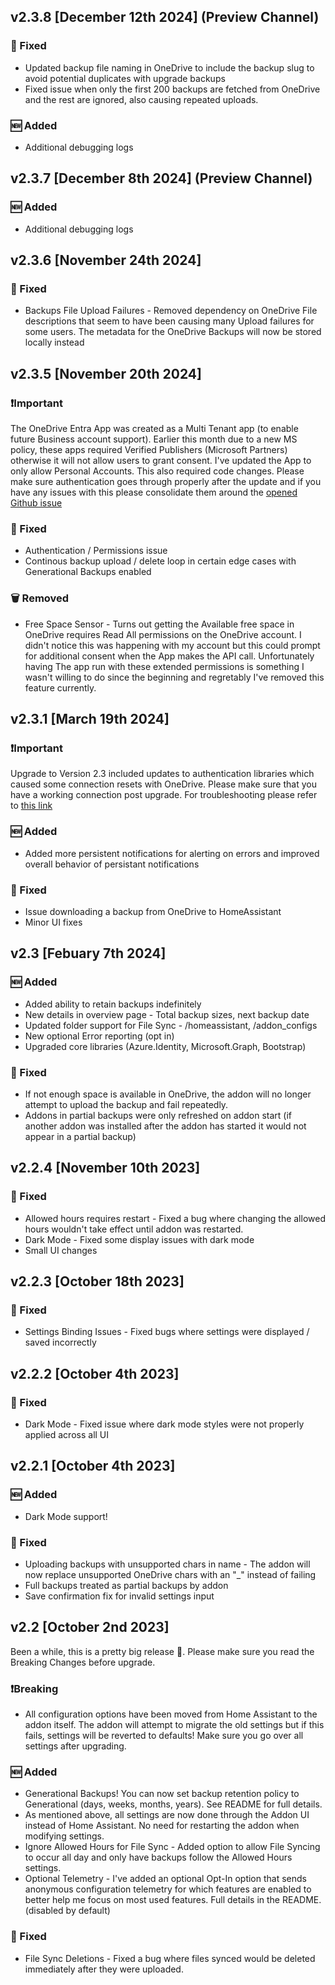 ## v2.3.8 [December 12th 2024] (Preview Channel)
### 🐞 Fixed
* Updated backup file naming in OneDrive to include the backup slug to avoid potential duplicates with upgrade backups
* Fixed issue when only the first 200 backups are fetched from OneDrive and the rest are ignored, also causing repeated uploads.

### 🆕 Added  
* Additional debugging logs

## v2.3.7 [December 8th 2024] (Preview Channel)
### 🆕 Added  
* Additional debugging logs

## v2.3.6 [November 24th 2024]
### 🐞 Fixed
* Backups File Upload Failures - Removed dependency on OneDrive File descriptions that seem to have been causing many Upload failures for some users. The metadata for the OneDrive Backups will now be stored locally instead


## v2.3.5 [November 20th 2024]
### ❗Important
The OneDrive Entra App was created as a Multi Tenant app (to enable future Business account support). Earlier this month due to a new MS policy, these apps required Verified Publishers (Microsoft Partners) otherwise it will not allow users to grant consent. I've updated the App to only allow Personal Accounts. This also required code changes. Please make sure authentication goes through properly after the update and if you have any issues with this please consolidate them around the [opened Github issue]("https://github.com/lavinir/hassio-onedrive-backup/issues/247)

### 🐞 Fixed
* Authentication / Permissions issue 
* Continous backup upload / delete loop in certain edge cases with Generational Backups enabled

### 🗑️ Removed
* Free Space Sensor - Turns out getting the Available free space in OneDrive requires Read All permissions on the OneDrive account. I didn't notice this was happening with my account but this could prompt for additional consent when the App makes the API call. Unfortunately having The app run with these extended permissions is something I wasn't willing to do since the beginning and regretably I've removed this feature currently. 

## v2.3.1 [March 19th 2024]
### ❗Important
Upgrade to Version 2.3 included updates to authentication libraries which caused some connection resets with OneDrive. Please make sure that you have a working connection post upgrade. For troubleshooting please refer to [this link]("https://github.com/lavinir/hassio-onedrive-backup/issues/174")
### 🆕 Added  
* Added more persistent notifications for alerting on errors and improved overall behavior of persistant notifications
### 🐞 Fixed
* Issue downloading a backup from OneDrive to HomeAssistant
* Minor UI fixes

## v2.3 [Febuary 7th 2024]
### 🆕 Added  
* Added ability to retain backups indefinitely
* New details in overview page - Total backup sizes, next backup date
* Updated folder support for File Sync - /homeassistant, /addon_configs
* New optional Error reporting (opt in)
* Upgraded core libraries (Azure.Identity, Microsoft.Graph, Bootstrap)
### 🐞 Fixed
* If not enough space is available in OneDrive, the addon will no longer attempt to upload the backup and fail repeatedly. 
* Addons in partial backups were only refreshed on addon start (if another addon was installed after the addon has started it would not appear in a partial backup)

## v2.2.4 [November 10th 2023]
### 🐞 Fixed
* Allowed hours requires restart - Fixed a bug where changing the allowed hours wouldn't take effect until addon was restarted.
* Dark Mode - Fixed some display issues with dark mode
* Small UI changes


## v2.2.3 [October 18th 2023]
### 🐞 Fixed
* Settings Binding Issues - Fixed bugs where settings were displayed / saved incorrectly

## v2.2.2 [October 4th 2023]

### 🐞 Fixed
* Dark Mode - Fixed issue where dark mode styles were not properly applied across all UI

## v2.2.1 [October 4th 2023]
### 🆕 Added  
* Dark Mode support!

### 🐞 Fixed
* Uploading backups with unsupported chars in name - The addon will now replace unsupported OneDrive chars with an "_" instead of failing
* Full backups treated as partial backups by addon
* Save confirmation fix for invalid settings input

## v2.2 [October 2nd 2023]
Been a while, this is a pretty big release 🎉. Please make sure you read the Breaking Changes before upgrade.

### ❗Breaking 
* All configuration options have been moved from Home Assistant to the addon itself. The addon will attempt to migrate the old settings but if this fails, settings will be reverted to defaults! Make sure you go over all settings after upgrading.

### 🆕 Added  
* Generational Backups! You can now set backup retention policy to Generational (days, weeks, months, years). See README for full details.
* As mentioned above, all settings are now done through the Addon UI instead of Home Assistant. No need for restarting the addon when modifying settings.
* Ignore Allowed Hours for File Sync - Added option to allow File Syncing to occur all day and only have backups follow the Allowed Hours settings.
* Optional Telemetry - I've added an optional Opt-In option that sends anonymous configuration telemetry for which features are enabled to better help me focus on most used features. Full details in the README. (disabled by default)

### 🐞 Fixed
* File Sync Deletions - Fixed a bug where files synced would be deleted immediately after they were uploaded.


